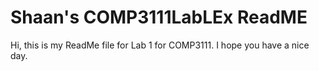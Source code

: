 # Shaan's COMP3111LabLEx ReadME
Hi, this is my ReadMe file for Lab 1 for COMP3111. I hope you have a nice day. 